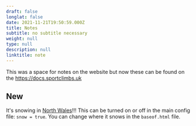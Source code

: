 ```yaml
---
draft: false
longlat: false
date: 2021-11-21T19:50:59.000Z
title: Notes
subtitle: no subtitle necessary
weight: null
type: null
description: null
linktitle: note
---
```


This was a space for notes on the website but now these can be found on the <https://docs.sportclimbs.uk>


## New

It's snowing in [North Wales](/north-wales/)!!! This can be turned on or off in the main config file: `snow = true`. You can change where it snows in the `baseof.html` file.